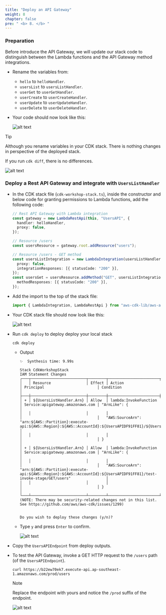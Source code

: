 ```yaml
---
title: "Deploy an API Gateway"
weight: 8
chapter: false
pre: " <b> 8. </b> "
---
```


### Preparation

Before introduce the API Gateway, we will update our stack code to distinguish between the Lambda functions and the API Gateway method integrations.

- Rename the variables from:

  - `hello` to `helloHandler`.
  - `usersList` to `usersListHandler`.
  - `userGet` to `userGetHandler`.
  - `userCreate` to `userCreateHandler`.
  - `userUpdate` to `userUpdateHandler`.
  - `userDelete` to `userDeleteHandler`.

- Your code should now look like this:

  ![alt text](/images/workshop-4/lambda-functions--refactor.png)

> [!TIP]
> Although you rename variables in your CDK stack. There is nothing changes in perspective of the deployed stack.
>
> If you run `cdk diff`, there is no differences.
>
> ![alt text](/images/workshop-4/lambda-functions--refactor--cdk-diff.png)

### Deploy a Rest API Gateway and integrate with `UsersListHandler`

- In the CDK stack file (`cdk-workshop-stack.ts`), inside the constructor and below code for granting permissions to Lambda functions, add the following code:

  ```ts
  // Rest API Gateway with Lambda integration
  const gateway = new LambdaRestApi(this, "UsersAPI", {
    handler: helloHandler,
    proxy: false,
  });

  // Resource /users
  const usersResource = gateway.root.addResource("users");

  // Resource /users - GET method
  const usersListIntegration = new LambdaIntegration(usersListHandler, {
    proxy: false,
    integrationResponses: [{ statusCode: "200" }],
  });
  const usersGet = usersResource.addMethod("GET", usersListIntegration, {
    methodResponses: [{ statusCode: "200" }],
  });
  ```

- Add the import to the top of the stack file:

  ```ts
  import { LambdaIntegration, LambdaRestApi } from "aws-cdk-lib/aws-apigateway";
  ```

- Your CDK stack file should now look like this:

  ![alt text](/images/workshop-4/api-gateway--UsersListHandler--cdk-stack.png)

- Run `cdk deploy` to deploy deploy your local stack

  ```shell
  cdk deploy
  ```

  - Output

    ```shell
    ✨  Synthesis time: 9.99s

    Stack CdkWorkshopStack
    IAM Statement Changes
    ┌───┬─────────────────────────┬────────┬───────────────────────┬──────────────────────────────────┬────────────────────────────────────────────────────────────────────────────────────────────────────────────────────────────────────────────────────────┐
    │   │ Resource                │ Effect │ Action                │ Principal                        │ Condition                                                                                                                                              │
    ├───┼─────────────────────────┼────────┼───────────────────────┼──────────────────────────────────┼────────────────────────────────────────────────────────────────────────────────────────────────────────────────────────────────────────────────────────┤
    │ + │ ${UsersListHandler.Arn} │ Allow  │ lambda:InvokeFunction │ Service:apigateway.amazonaws.com │ "ArnLike": {                                                                                                                                           │
    │   │                         │        │                       │                                  │   "AWS:SourceArn": "arn:${AWS::Partition}:execute-api:${AWS::Region}:${AWS::AccountId}:${UsersAPIDF91FF81}/${UsersAPI/DeploymentStage.prod}/GET/users" │
    │   │                         │        │                       │                                  │ }                                                                                                                                                      │
    │ + │ ${UsersListHandler.Arn} │ Allow  │ lambda:InvokeFunction │ Service:apigateway.amazonaws.com │ "ArnLike": {                                                                                                                                           │
    │   │                         │        │                       │                                  │   "AWS:SourceArn": "arn:${AWS::Partition}:execute-api:${AWS::Region}:${AWS::AccountId}:${UsersAPIDF91FF81}/test-invoke-stage/GET/users"                │
    │   │                         │        │                       │                                  │ }                                                                                                                                                      │
    └───┴─────────────────────────┴────────┴───────────────────────┴──────────────────────────────────┴────────────────────────────────────────────────────────────────────────────────────────────────────────────────────────────────────────────────────────┘
    (NOTE: There may be security-related changes not in this list. See https://github.com/aws/aws-cdk/issues/1299)


    Do you wish to deploy these changes (y/n)?
    ```

  - Type `y` and press `Enter` to confirm.

    ![alt text](/images/workshop-4/api-gateway--UsersListHandler--cdk-deploy.png)

- Copy the `UsersAPIEndpoint` from deploy outputs.

- To test the API Gateway, invoke a GET HTTP request to the `/users` path (of the `UsersAPIEndpoint`).

  ```shell
  curl https://b22ew70ek7.execute-api.ap-southeast-1.amazonaws.com/prod/users
  ```

  > [!NOTE]
  > Replace the endpoint with yours and notice the `/prod` suffix of the endpoint.

  ![alt text](/images/workshop-4/api-gateway--UsersListHandler--test.png)

